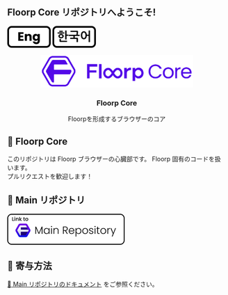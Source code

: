 ## Floorp Core リポジトリへようこそ!

[![english](./resources/icon-lang-eng.svg)](../README.md) [![korean](./resources/icon-lang-kr.svg)](./README.ko.md)

<p align="center">
<img src="./resources/Floorp_Toolkit.svg" width="70%">

<!-- ![heart in kanji](./heart.svg "心") -->

<h3 align="center">Floorp Core</h3>
<p align="center">Floorpを形成するブラウザーのコア</p>
</p>

## :sparkling_heart: Floorp Core

このリポジトリは Floorp ブラウザーの心臓部です。
Floorp 固有のコードを扱います。  
プルリクエストを歓迎します！

## :open_file_folder: Main リポジトリ

[![Link to Floorp Main Repository](./resources/Link2MainRepo.png)](https://github.com/floorp-Projects/Floorp/)

## :star2: 寄与方法

[:open_book: Main リポジトリのドキュメント](https://github.com/floorp-Projects/floorp/#-contributing) をご参照ください。
